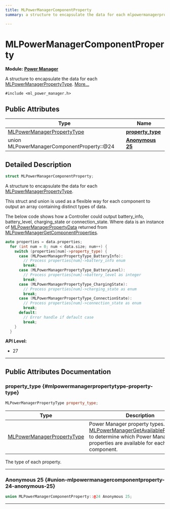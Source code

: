 ```yaml
---
title: MLPowerManagerComponentProperty
summary: a structure to encapsulate the data for each mlpowermanagerpropertytype. 

---
```


# MLPowerManagerComponentProperty

**Module:** **[Power Manager](/api-ref/api/Modules/group___power_manager/group___power_manager.md)**



A structure to encapsulate the data for each [MLPowerManagerPropertyType](/api-ref/api/Modules/group___power_manager/group___power_manager.md#enum-mlpowermanagerpropertytype).  [More...](#detailed-description)


`#include <ml_power_manager.h>`

## Public Attributes

| Type           | Name           |
| -------------- | -------------- |
| [MLPowerManagerPropertyType](/api-ref/api/Modules/group___power_manager/group___power_manager.md#enums-mlpowermanagerpropertytype) | **[property_type](/api-ref/api/Modules/group___power_manager/struct_m_l_power_manager_component_property.md#mlpowermanagerpropertytype-property-type)**  |
| union MLPowerManagerComponentProperty::@24 | **[Anonymous 25](/api-ref/api/Modules/group___power_manager/struct_m_l_power_manager_component_property.md#union-mlpowermanagercomponentproperty-24-anonymous-25)**  |

## Detailed Description

```cpp
struct MLPowerManagerComponentProperty;
```

A structure to encapsulate the data for each [MLPowerManagerPropertyType](/api-ref/api/Modules/group___power_manager/group___power_manager.md#enum-mlpowermanagerpropertytype). 

This struct and union is used as a flexible way for each component to output an array containing distinct types of data.

The below code shows how a Controller could output battery_info, battery_level, charging_state or connection_state. Where data is an instance of [MLPowerManagerPropertyData](/api-ref/api/Modules/group___power_manager/struct_m_l_power_manager_property_data.md) returned from [MLPowerManagerGetComponentProperties](/api-ref/api/Modules/group___power_manager/group___power_manager.md#mlresult-mlpowermanagergetcomponentproperties). 

```cpp
auto properties = data.properties;
  for (int num = 0; num < data.size; num++) {
    switch (properties[num]->property_type) {
      case (MLPowerManagerPropertyType_BatteryInfo):
        // Process properties[num]->battery_info enum
        break;
      case (MLPowerManagerPropertyType_BatteryLevel):
        // Process properties[num]->battery_level as integer
        break;
      case (MLPowerManagerPropertyType_ChargingState):
        // Process properties[num]->charging_state as enum
        break;
      case (MLPowerManagerPropertyType_ConnectionState):
        // Process properties[num]->connection_state as enum
        break;
      default:
        // Error handle if default case
        break;
    }
  }
```




**API Level:**
  * 27




-----------
## Public Attributes Documentation

### property_type {#mlpowermanagerpropertytype-property-type}

```cpp
MLPowerManagerPropertyType property_type;
```



| Type | Description |
|--|--|
| [MLPowerManagerPropertyType](/api-ref/api/Modules/group___power_manager/group___power_manager.md#enums-mlpowermanagerpropertytype) | Power Manager property types. Query [MLPowerManagerGetAvailableProperties()](/api-ref/api/Modules/group___power_manager/group___power_manager.md#mlresult-mlpowermanagergetavailableproperties) to determine which Power Manager properties are available for each component.  |


The type of each property. 





-----------

### Anonymous 25 {#union-mlpowermanagercomponentproperty-24-anonymous-25}

```cpp
union MLPowerManagerComponentProperty::@24 Anonymous 25;
```






-----------

